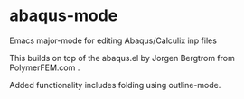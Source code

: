# abaqus-mode
Emacs major-mode for editing Abaqus/Calculix inp files

This builds on top of the abaqus.el by Jorgen Bergtrom from PolymerFEM.com .

Added functionality includes folding using outline-mode.
